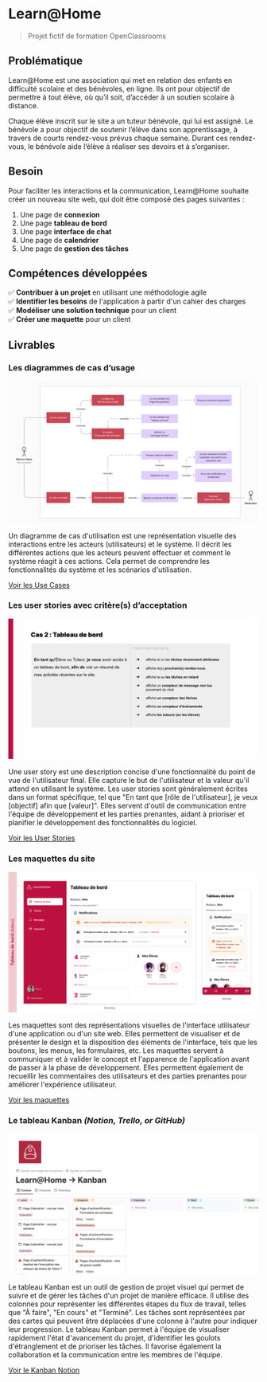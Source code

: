 # Learn@Home

> Projet fictif de formation OpenClassrooms

## Problématique

Learn@Home est une association qui met en relation des enfants en difficulté scolaire et des bénévoles, en ligne. Ils ont pour objectif de permettre à tout élève, où qu’il soit, d’accéder à un soutien scolaire à distance.

Chaque élève inscrit sur le site a un tuteur bénévole, qui lui est assigné. Le bénévole a pour objectif de soutenir l’élève dans son apprentissage, à travers de courts rendez-vous prévus chaque semaine. Durant ces rendez-vous, le bénévole aide l’élève à réaliser ses devoirs et à s’organiser.

## Besoin

Pour faciliter les interactions et la communication, Learn@Home souhaite créer
un nouveau site web, qui doit être composé des pages suivantes :

1. Une page de **connexion**
2. Une page **tableau de bord**
3. Une page **interface de chat**
4. Une page de **calendrier**
5. Une page de **gestion des tâches**

## Compétences développées

✅ **Contribuer à un projet** en utilisant une méthodologie agile  
✅ **Identifier les besoins** de l'application à partir d'un cahier des charges  
✅ **Modéliser une solution technique** pour un client  
✅ **Créer une maquette** pour un client

## Livrables

### Les diagrammes de cas d’usage

![UseCase](use-cases/screenshot.png)

Un diagramme de cas d'utilisation est une représentation visuelle des interactions entre les acteurs (utilisateurs) et le système. Il décrit les différentes actions que les acteurs peuvent effectuer et comment le système réagit à ces actions. Cela permet de comprendre les fonctionnalités du système et les scénarios d'utilisation.

[Voir les Use Cases](use-cases/Learn@Home-Uses-Cases.pdf)

### Les user stories avec critère(s) d’acceptation

![User Stories](user-stories/screenshot.png)

Une user story est une description concise d'une fonctionnalité du point de vue de l'utilisateur final. Elle capture le but de l'utilisateur et la valeur qu'il attend en utilisant le système. Les user stories sont généralement écrites dans un format spécifique, tel que "En tant que [rôle de l'utilisateur], je veux [objectif] afin que [valeur]". Elles servent d'outil de communication entre l'équipe de développement et les parties prenantes, aidant à prioriser et planifier le développement des fonctionnalités du logiciel.

[Voir les User Stories](user-stories/Learn@Home-User-Story.pdf)

### Les maquettes du site

![Wireframes](wireframes/screenshot.png)

Les maquettes sont des représentations visuelles de l'interface utilisateur d'une application ou d'un site web. Elles permettent de visualiser et de présenter le design et la disposition des éléments de l'interface, tels que les boutons, les menus, les formulaires, etc. Les maquettes servent à communiquer et à valider le concept et l'apparence de l'application avant de passer à la phase de développement. Elles permettent également de recueillir les commentaires des utilisateurs et des parties prenantes pour améliorer l'expérience utilisateur.

[Voir les maquettes](wireframes/Learn@Home-Wireframes.pdf)

### Le tableau Kanban *(Notion, Trello, or GitHub)*

![Wireframes](kanban/kanban-statuts.png)

Le tableau Kanban est un outil de gestion de projet visuel qui permet de suivre et de gérer les tâches d'un projet de manière efficace. Il utilise des colonnes pour représenter les différentes étapes du flux de travail, telles que "À faire", "En cours" et "Terminé". Les tâches sont représentées par des cartes qui peuvent être déplacées d'une colonne à l'autre pour indiquer leur progression. Le tableau Kanban permet à l'équipe de visualiser rapidement l'état d'avancement du projet, d'identifier les goulots d'étranglement et de prioriser les tâches. Il favorise également la collaboration et la communication entre les membres de l'équipe.

[Voir le Kanban Notion](https://raphaelsanchez.notion.site/Learn-Home-Kanban-ddf3567eba034b6eb09e802e028cb983)

